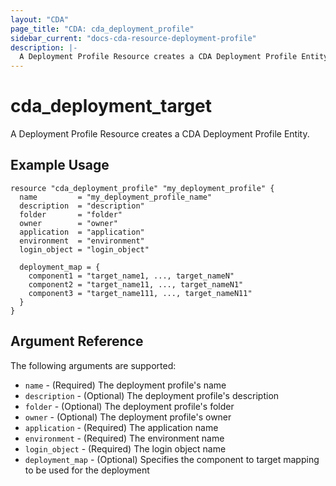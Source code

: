```yaml
---
layout: "CDA"
page_title: "CDA: cda_deployment_profile"
sidebar_current: "docs-cda-resource-deployment-profile"
description: |-
  A Deployment Profile Resource creates a CDA Deployment Profile Entity.
---
```


# cda_deployment_target

A Deployment Profile Resource creates a CDA Deployment Profile Entity.

## Example Usage

```hcl
resource "cda_deployment_profile" "my_deployment_profile" {
  name         = "my_deployment_profile_name"
  description  = "description"
  folder       = "folder"
  owner        = "owner"
  application  = "application"
  environment  = "environment"
  login_object = "login_object"

  deployment_map = { 
    component1 = "target_name1, ..., target_nameN" 
    component2 = "target_name11, ..., target_nameN1"
    component3 = "target_name111, ..., target_nameN11"
  }
}
```

## Argument Reference

The following arguments are supported:

- `name` - (Required) The deployment profile's name
- `description` - (Optional) The deployment profile's description
- `folder` - (Optional) The deployment profile's folder
- `owner` - (Optional) The deployment profile's owner
- `application` - (Required) The application name
- `environment` - (Required) The environment name
- `login_object` - (Required) The login object name
- `deployment_map` - (Optional) Specifies the component to target mapping to be used for the deployment